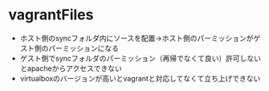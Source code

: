# vagrantFiles

* ホスト側のsyncフォルダ内にソースを配置→ホスト側のパーミッションがゲスト側のパーミッションになる
* ゲスト側でsyncフォルダのパーミッション（再帰でなくて良い）許可しないとapacheからアクセスできない
* virtualboxのバージョンが高いとvagrantと対応してなくて立ち上げできない

